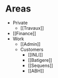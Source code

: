 # Areas
- Private
	- [[Travaux]]
- [[Finance]]
- Work
	- [[Admin]]
	- Customers
		- [[INLI]]
		- [[Batigere]]
		- [[Sequens]]
		- [[ABH]]
